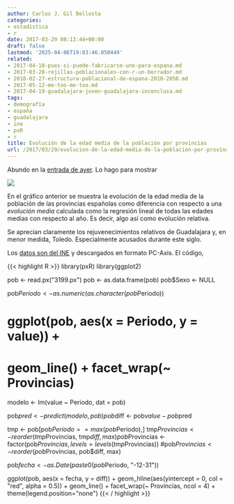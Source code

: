 ```yaml
---
author: Carlos J. Gil Bellosta
categories:
- estadística
- r
date: 2017-03-29 08:13:44+00:00
draft: false
lastmod: '2025-04-06T19:03:46.050449'
related:
- 2017-04-10-pues-si-puede-fabricarse-uno-para-espana.md
- 2017-03-28-rejillas-poblacionales-con-r-un-borrador.md
- 2018-02-27-estructura-poblacional-de-espana-2010-2050.md
- 2017-05-12-me-too-me-too.md
- 2017-04-19-guadalajara-joven-guadalajara-inconclusa.md
tags:
- demografía
- españa
- guadalajara
- ine
- pxR
- r
title: Evolución de la edad media de la población por provincias
url: /2017/03/29/evolucion-de-la-edad-media-de-la-poblacion-por-provincias/
---
```


Abundo en la [entrada de ayer](https://datanalytics.com/2017/03/28/rejillas-poblacionales-con-r-un-borrador/). Lo hago para mostrar

![](/wp-uploads/2017/03/evolucion_edad_media_provincias.png#center)

En el gráfico anterior se muestra la evolución de la edad media de la población de las provincias españolas como diferencia con respecto a una _evolución media_ calculada como la regresión lineal de todas las edades medias con respecto al año. Es decir, algo así como evolución relativa.

Se aprecian claramente los rejuvenecimientos relativos de Guadalajara y, en menor medida, Toledo. Especialmente acusados durante este siglo.

Los [datos son del INE](http://www.ine.es/jaxiT3/Tabla.htm?t=3199) y descargados en formato PC-Axis. El código,

{{< highlight R >}}
library(pxR)
library(ggplot2)

pob <- read.px("3199.px")
pob <- as.data.frame(pob)
pob$Sexo <- NULL

pob$Periodo <- as.numeric(as.character(pob$Periodo))

# ggplot(pob, aes(x = Periodo, y = value)) +
#   geom_line() + facet_wrap(~ Provincias)

modelo <- lm(value ~ Periodo, dat = pob)

pob$pred <- predict(modelo, pob)
pob$diff <- pob$value - pob$pred

tmp <- pob[pob$Periodo == max(pob$Periodo),]
tmp$Provincias <- reorder(tmp$Provincias, tmp$diff, max)
pob$Provincias <- factor(pob$Provincias, levels = levels(tmp$Provincias))
#pob$Provincias <- reorder(pob$Provincias, pob$diff, max)

pob$fecha <- as.Date(paste0(pob$Periodo, "-12-31"))

ggplot(pob, aes(x = fecha, y = diff)) +
  geom_hline(aes(yintercept = 0, col = "red", alpha = 0.5)) +
  geom_line() + facet_wrap(~ Provincias, ncol = 4) +
  theme(legend.position="none")
{{< / highlight >}}